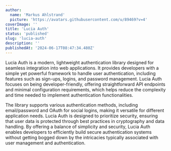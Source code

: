 ```yaml
---
author:
  name: 'Markus Ahlstrand'
  picture: 'https://avatars.githubusercontent.com/u/89469?v=4'
coverImage: ''
title: 'Lucia Auth'
status: 'published'
slug: 'lucia-auth'
description: ''
publishedAt: '2024-06-17T08:47:34.480Z'
---
```


Lucia Auth is a modern, lightweight authentication library designed for seamless integration into web applications. It provides developers with a simple yet powerful framework to handle user authentication, including features such as sign-ups, logins, and password management. Lucia Auth focuses on being developer-friendly, offering straightforward API endpoints and minimal configuration requirements, which helps reduce the complexity and time needed to implement authentication functionalities.

The library supports various authentication methods, including email/password and OAuth for social logins, making it versatile for different application needs. Lucia Auth is designed to prioritize security, ensuring that user data is protected through best practices in cryptography and data handling. By offering a balance of simplicity and security, Lucia Auth enables developers to efficiently build secure authentication systems without getting bogged down by the intricacies typically associated with user management and authentication.